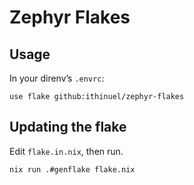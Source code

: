 # Zephyr Flakes

## Usage

In your direnv’s `.envrc`:

```shell
use flake github:ithinuel/zephyr-flakes
```

## Updating the flake

Edit `flake.in.nix`, then run.

```shell
nix run .#genflake flake.nix
```
